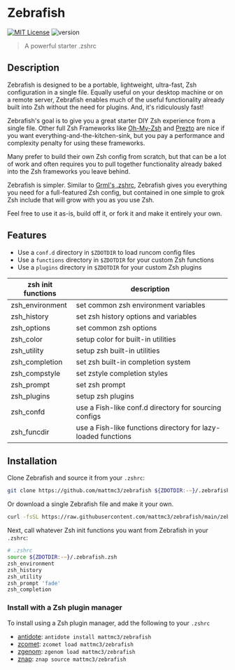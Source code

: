 # Zebrafish

[![MIT License](https://img.shields.io/badge/license-MIT-007EC7.svg)](/LICENSE)
![version](https://img.shields.io/badge/version-v2.0.0-orange)

> A powerful starter .zshrc

## Description

Zebrafish is designed to be a portable, lightweight, ultra-fast, Zsh configuration in a
single file. Equally useful on your desktop machine or on a remote server, Zebrafish
enables much of the useful functionality already built into Zsh without the need for
plugins. And, it's ridiculously fast!

Zebrafish's goal is to give you a great starter DIY Zsh experience from a single file.
Other full Zsh Frameworks like [Oh-My-Zsh][ohmyzsh] and [Prezto][prezto] are nice if
you want everything-and-the-kitchen-sink, but you pay a performance and complexity
penalty for using these frameworks.

Many prefer to build their own Zsh config from scratch, but that can be a lot of work
and often requires you to pull together functionality already baked into the Zsh
frameworks you leave behind.

Zebrafish is simpler. Similar to [Grml's .zshrc][grml-zshrc], Zebrafish gives you
everything you need for a full-featured Zsh config, but contained in one simple to
grok Zsh include that will grow with you as you use Zsh.

Feel free to use it as-is, build off it, or fork it and make it entirely your own.

## Features

- Use a `conf.d` directory in `$ZDOTDIR` to load runcom config files
- Use a `functions` directory in `$ZDOTDIR` for your custom Zsh functions
- Use a `plugins` directory in `$ZDOTDIR` for your custom Zsh plugins

| zsh init functions  | description                                                   |
| ------------------- | ------------------------------------------------------------- |
| zsh_environment     | set common zsh environment variables                          |
| zsh_history         | set zsh history options and variables                         |
| zsh_options         | set common zsh options                                        |
| zsh_color           | setup color for built-in utilities                            |
| zsh_utility         | setup zsh built-in utilities                                  |
| zsh_completion      | set zsh built-in completion system                            |
| zsh_compstyle       | set zstyle completion styles                                  |
| zsh_prompt          | set zsh prompt                                                |
| zsh_plugins         | setup zsh plugins                                             |
| zsh_confd           | use a Fish-like conf.d directory for sourcing configs         |
| zsh_funcdir         | use a Fish-like functions directory for lazy-loaded functions |

## Installation

Clone Zebrafish and source it from your `.zshrc`:

```zsh
git clone https://github.com/mattmc3/zebrafish ${ZDOTDIR:-~}/.zebrafish
```

Or download a single Zebrafish file and make it your own.

```zsh
curl -fsSL https://raw.githubusercontent.com/mattmc3/zebrafish/main/zebrafish.zsh -o ${ZDOTDIR:-~}/.zebrafish.zsh
```

Next, call whatever Zsh init functions you want from Zebrafish in your `.zshrc`:

```zsh
# .zshrc
source ${ZDOTDIR:-~}/.zebrafish.zsh
zsh_environment
zsh_history
zsh_utility
zsh_prompt 'fade'
zsh_completion
```

### Install with a Zsh plugin manager

To install using a Zsh plugin manager, add the following to your `.zshrc`

- [antidote]: `antidote install mattmc3/zebrafish`
- [zcomet]: `zcomet load mattmc3/zebrafish`
- [zgenom]: `zgenom load mattmc3/zebrafish`
- [znap]: `znap source mattmc3/zebrafish`


[grml-zshrc]: https://github.com/grml/grml-etc-core/blob/master/etc/zsh/zshrc
[ohmyzsh]: https://github.com/ohmyzsh/ohmyzsh
[prezto]: https://github.com/sorin-ionescu/prezto
[zsh-utils]: https://github.com/belak/zsh-utils
[antidote]: https://github.com/mattmc3/antidote
[zcomet]: https://github.com/agkozak/zcomet
[zgenom]: https://github.com/jandamm/zgenom
[znap]: https://github.com/marlonrichert/zsh-snap
